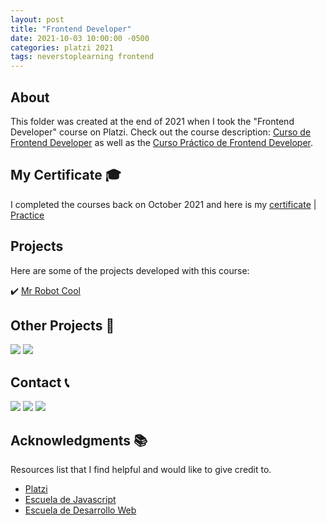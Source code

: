 ```yaml
---
layout: post
title: "Frontend Developer"
date: 2021-10-03 10:00:00 -0500
categories: platzi 2021
tags: neverstoplearning frontend
---
```


<!-- ABOUT THE PROJECT -->

## About

This folder was created at the end of 2021 when I took the "Frontend Developer" course on Platzi. Check out the course description: [Curso de Frontend Developer](https://platzi.com/cursos/frontend-developer/) as well as the [Curso Práctico de Frontend Developer](https://platzi.com/cursos/frontend-developer-practico/).

<!-- CERTIFICATE -->

## My Certificate 🎓

I completed the courses back on October 2021 and here is my [certificate](https://platzi.com/p/DiazJuan/curso/2467-course/diploma/detalle/) | [Practice](https://platzi.com/p/DiazJuan/curso/2477-course/diploma/detalle/)

## Projects

Here are some of the projects developed with this course:

✔️ [Mr Robot Cool](https://jpdiaz.dev/platzi/2021/frontendDeveloper/curso-1/mr-robot.html)

## Other Projects 🚀

![](https://img.shields.io/badge/Platzi_Repos-121f3d?style=for-the-badge&logo=Platzi&logoColor=98CA3F)
[![](https://img.shields.io/badge/2021-222?style=for-the-badge)](https://github.com/JuanPabloDiaz/platzi/tree/main/2021)

<!-- CONTACT -->

## Contact 📞

[![](https://img.shields.io/badge/@1diazdev-fff?style=for-the-badge&logo=linkedin&logoColor=0A66C2)](https://www.linkedin.com/in/1diazdev/)
[![](https://img.shields.io/badge/@1diazdev-fff?style=for-the-badge&logo=Twitter&logoColor=1DA1F2)](https://www.twitter.com/1diazdev)
[![](https://img.shields.io/badge/Gmail-fff?style=for-the-badge&logo=gmail&logoColor=EA4335)](mailto:juan.diaz93@hotmail.com)

## Acknowledgments 📚

Resources list that I find helpful and would like to give credit to.

- [Platzi](https://www.platzi.com/)
- [Escuela de Javascript](https://platzi.com/escuela-javascript/)
- [Escuela de Desarrollo Web](https://platzi.com/web/)
